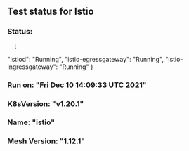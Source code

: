  
  ## Test status for Istio
  ### Status: 
      {
  "istiod": "Running",
  "istio-egressgateway": "Running",
  "istio-ingressgateway": "Running"
}
  ### Run on: "Fri Dec 10 14:09:33 UTC 2021"
  ### K8sVersion: "v1.20.1"
  ### Name: "istio"
  ### Mesh Version: "1.12.1"

